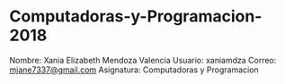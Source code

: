# Computadoras-y-Programacion-2018
Nombre: Xania Elizabeth Mendoza Valencia
Usuario: xaniamdza
Correo: mjane7337@gmail.com 
Asignatura: Computadoras y Programacion 
